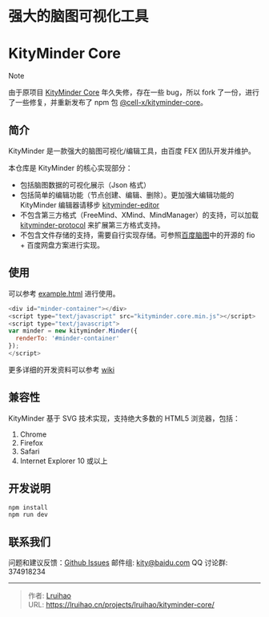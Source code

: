 # 强大的脑图可视化工具

# KityMinder Core

> [!NOTE]
> 由于原项目 [KityMinder Core](https://github.com/fex-team/kityminder-core) 年久失修，存在一些 bug，所以 fork 了一份，进行了一些修复，并重新发布了 npm 包 [@cell-x/kityminder-core](https://www.npmjs.com/package/@cell-x/kityminder-core)。

## 简介

KityMinder 是一款强大的脑图可视化/编辑工具，由百度 FEX 团队开发并维护。

本仓库是 KityMinder 的核心实现部分：

- 包括脑图数据的可视化展示（Json 格式）
- 包括简单的编辑功能（节点创建、编辑、删除）。更加强大编辑功能的 KityMinder 编辑器请移步 [kityminder-editor](https://github.com/fex-team/kityminder-editor)
- 不包含第三方格式（FreeMind、XMind、MindManager）的支持，可以加载 [kityminder-protocol](https://github.com/fex-team/kityminder-third-party-protocol) 来扩展第三方格式支持。
- 不包含文件存储的支持，需要自行实现存储。可参照[百度脑图](https://naotu.baidu.com)中的开源的 fio + 百度网盘方案进行实现。

## 使用

可以参考 [example.html](example.html) 进行使用。

```js
<div id="minder-container"></div>
<script type="text/javascript" src="kityminder.core.min.js"></script>
<script type="text/javascript">
var minder = new kityminder.Minder({
  renderTo: '#minder-container'
});
</script>
```

更多详细的开发资料可以参考 [wiki](https://github.com/fex-team/kityminder-core/wiki)

## 兼容性

KityMinder 基于 SVG 技术实现，支持绝大多数的 HTML5 浏览器，包括：

1. Chrome
2. Firefox
3. Safari
4. Internet Explorer 10 或以上

## 开发说明

```bash
npm install
npm run dev
```

## 联系我们

问题和建议反馈：[Github Issues](https://github.com/fex-team/kityminder-core/issues)
邮件组: kity@baidu.com
QQ 讨论群: 374918234


---

> 作者: [Lruihao](https://github.com/Lruihao)  
> URL: https://lruihao.cn/projects/lruihao/kityminder-core/  

